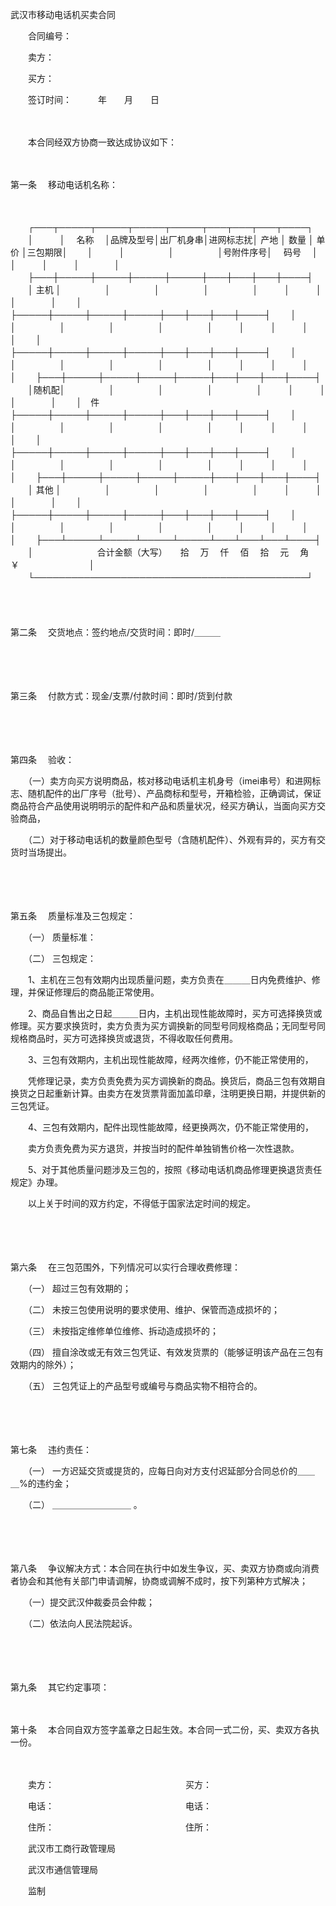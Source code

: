 



武汉市移动电话机买卖合同



 

　　合同编号：

　　卖方：　　　　　　　　　　　　　　　　　　

　　买方：　　　　　　　　　　　　　　　　　 　

　　签订时间：　　　年　　月　　日　　

　　

　　本合同经双方协商一致达成协议如下：

　　

第一条
　移动电话机名称：

　　


　　┌───┬─────┬─────┬─────┬─────┬───┬───┬───┬────┐
　　│　　　│　 名称　 │品牌及型号│出厂机身串│进网标志扰│ 产地 │ 数量 │ 单价 │三包期限│
　　│　　　│　　　　　│　　　　　│号附件序号│　 码号　 │　　　│　　　│　　　│　　　　│
　　├───┼─────┼─────┼─────┼─────┼───┼───┼───┼────┤
　　│ 主机 │　　　　　│　　　　　│　　　　　│　　　　　│　　　│　　　│　　　│　　　　│
　　│　　　├─────┼─────┼─────┼─────┼───┼───┼───┼────┤
　　│　　　│　　　　　│　　　　　│　　　　　│　　　　　│　　　│　　　│　　　│　　　　│
　　│　　　├─────┼─────┼─────┼─────┼───┼───┼───┼────┤
　　│　　　│　　　　　│　　　　　│　　　　　│　　　　　│　　　│　　　│　　　│　　　　│
　　├───┼─────┼─────┼─────┼─────┼───┼───┼───┼────┤
　　│随机配│　　　　　│　　　　　│　　　　　│　　　　　│　　　│　　　│　　　│　　　　│
　　│　件　├─────┼─────┼─────┼─────┼───┼───┼───┼────┤
　　│　　　│　　　　　│　　　　　│　　　　　│　　　　　│　　　│　　　│　　　│　　　　│
　　│　　　├─────┼─────┼─────┼─────┼───┼───┼───┼────┤
　　│　　　│　　　　　│　　　　　│　　　　　│　　　　　│　　　│　　　│　　　│　　　　│
　　├───┼─────┼─────┼─────┼─────┼───┼───┼───┼────┤
　　│ 其他 │　　　　　│　　　　　│　　　　　│　　　　　│　　　│　　　│　　　│　　　　│
　　│　　　├─────┼─────┼─────┼─────┼───┼───┼───┼────┤
　　│　　　│　　　　　│　　　　　│　　　　　│　　　　　│　　　│　　　│　　　│　　　　│
　　├───┴─────┴─────┴─────┴─────┴───┴───┴───┴────┤
　　│　　　　　　　 合计金额（大写）　　拾　 万　 仟　 佰　 拾　 元　 角　 ￥　　　　　　　　│
　　└────────────────────────────────────────────┘
　　


　　

第二条
　交货地点：签约地点/交货时间：即时/＿＿＿

　　

　　

第三条
　付款方式：现金/支票/付款时间：即时/货到付款

　　

　　

第四条
　验收：

　　（一）卖方向买方说明商品，核对移动电话机主机身号（imei串号）和进网标志、随机配件的出厂序号（批号）、产品商标和型号，开箱检验，正确调试，保证商品符合产品使用说明明示的配件和产品和质量状况，经买方确认，当面向买方交验商品，

　　（二）对于移动电话机的数量颜色型号（含随机配件）、外观有异的，买方有交货时当场提出。

　　

　　

第五条
　质量标准及三包规定：

　　（一） 质量标准：

　　（二） 三包规定：

　　1、主机在三包有效期内出现质量问题，卖方负责在＿＿＿日内免费维护、修理，并保证修理后的商品能正常使用。

　　2、商品自售出之日起＿＿＿日内，主机出现性能故障时，买方可选择换货或修理。买方要求换货时，卖方负责为买方调换新的同型号同规格商品；无同型号同规格商品时，买方可选择换货或退货，不得收取任何费用。

　　3、三包有效期内，主机出现性能故障，经两次维修，仍不能正常使用的，

　　凭修理记录，卖方负责免费为买方调换新的商品。换货后，商品三包有效期自换货之日起重新计算。由卖方在发货票背面加盖印章，注明更换日期，并提供新的三包凭证。

　　4、三包有效期内，配件出现性能故障，经更换两次，仍不能正常使用的，

　　卖方负责免费为买方退货，并按当时的配件单独销售价格一次性退款。

　　5、对于其他质量问题涉及三包的，按照《移动电话机商品修理更换退货责任规定》办理。

　　以上关于时间的双方约定，不得低于国家法定时间的规定。

　　

　　

第六条
　在三包范围外，下列情况可以实行合理收费修理：

　　（一） 超过三包有效期的；

　　（二） 未按三包使用说明的要求使用、维护、保管而造成损坏的；

　　（三） 未按指定维修单位维修、拆动造成损坏的；

　　（四） 擅自涂改或无有效三包凭证、有效发货票的（能够证明该产品在三包有效期内的除外）；

　　（五） 三包凭证上的产品型号或编号与商品实物不相符合的。

　　

　　

第七条
　违约责任：

　　（一） 一方迟延交货或提货的，应每日向对方支付迟延部分合同总价的＿＿＿%的违约金；

　　（二） ＿＿＿＿＿＿＿＿＿ 。

　　

　　

第八条
　争议解决方式：本合同在执行中如发生争议，买、卖双方协商或向消费者协会和其他有关部门申请调解，协商或调解不成时，按下列第种方式解决；

　　（一）提交武汉仲裁委员会仲裁；

　　（二）依法向人民法院起诉。

　　

　　

第九条
　其它约定事项：

　　

第十条
　本合同自双方签字盖章之日起生效。本合同一式二份，买、卖双方各执一份。　　

　　

　　卖方：　　　　　　　　　　　　　　　买方：

　　电话：　　　　　　　　　　　　　　　电话：

　　住所：　　　　　　　　　　　　　　　住所：　　　

　　武汉市工商行政管理局

　　武汉市通信管理局　　　　　　　　　

　　监制